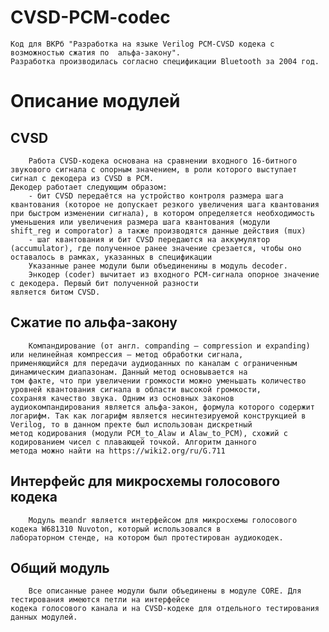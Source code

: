 # CVSD-PCM-codec
    Код для ВКРб "Разработка на языке Verilog PCM-CVSD кодека с возможностью сжатия по  альфа-закону". 
    Разработка производилась согласно спецификации Bluetooth за 2004 год.
# Описание модулей
## CVSD
        Работа CVSD-кодека основана на сравнении входного 16-битного звукового сигнала с опорным значением, в роли которого выступает 
    сигнал с декодера из CVSD в PCM.
    Декодер работает следующим образом: 
        - бит CVSD передаётся на устройство контроля размера шага квантования (которое не допускает резкого увеличения шага квантования
    при быстром изменении сигнала), в котором определяется необходимость уменьшения или увеличения размера шага квантования (модули 
    shift_reg и comporator) а также производятся данные действия (mux)
        - шаг квантования и бит CVSD передаются на аккумулятор (accumulator), где полученное ранее значение срезается, чтобы оно
    оставалось в рамках, указанных в спецификации
        Указанные ранее модули были объединенины в модуль decoder.
        Энкодер (coder) вычитает из входного PCM-сигнала опорное значение с декодера. Первый бит полученной разности 
    является битом CVSD.
## Сжатие по альфа-закону
        Компандирование (от англ. companding — compression и expanding) или нелинейная компрессия – метод обработки сигнала, 
    применяющийся для передачи аудиоданных по каналам с ограниченным динамическим диапазонам. Данный метод основывается на 
    том факте, что при увеличении громкости можно уменьшать количество уровней квантования сигнала в области высокой громкости,
    сохраняя качество звука. Одним из основных законов аудиокомпандирования является альфа-закон, формула которого содержит 
    логарифм. Так как логарифм является несинтезируемой конструкцией в Verilog, то в данном пректе был использован дискретный
    метод кодирования (модули PCM_to_Alaw и Alaw_to_PCM), схожий с кодированием чисел с плавающей точкой. Алгоритм данного
    метода можно найти на https://wiki2.org/ru/G.711
## Интерфейс для микросхемы голосового кодека
        Модуль meandr является интерфейсом для микросхемы голосового кодека W681310 Nuvoton, который использовался в 
    лабораторном стенде, на котором был протестирован аудиокодек.
## Общий модуль
        Все описанные ранее модули были объединены в модуле CORE. Для тестирования имеются петли на интерфейсе 
    кодека голосового канала и на CVSD-кодеке для отдельного тестирования данных модулей.
